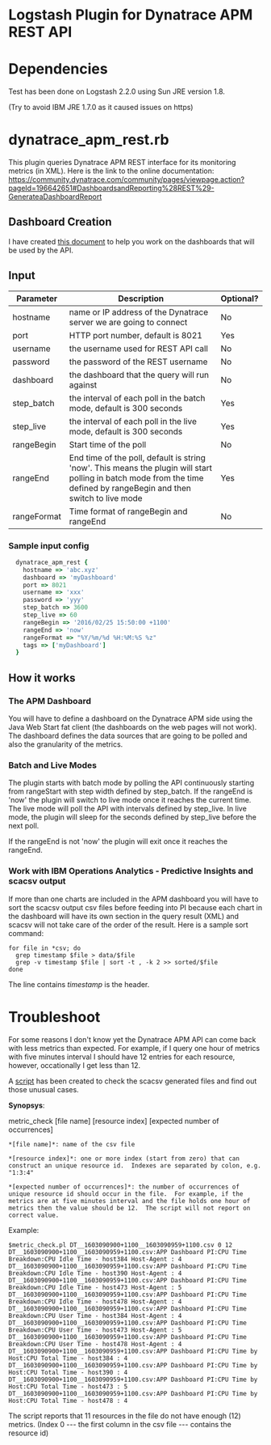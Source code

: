 # Logstash Plugin for Dynatrace APM REST API

# Dependencies

Test has been done on Logstash 2.2.0 using Sun JRE version 1.8. 

(Try to avoid IBM JRE 1.7.0 as it caused issues on https)

# dynatrace_apm_rest.rb

This plugin queries Dynatrace APM REST interface for its monitoring metrics (in XML).  Here is the link to the online documentation:
https://community.dynatrace.com/community/pages/viewpage.action?pageId=196642651#DashboardsandReporting%28REST%29-GenerateaDashboardReport

## Dashboard Creation
I have created [this document](https://github.com/IBM-ITOAdev/logstash-input-dynatrace_apm/blob/master/Dynatrace.Dashboard.Creation.pdf) to help you work on the dashboards that will be used by the API.
## Input

| Parameter   | Description                                                                                                                                                             | Optional? |
|-------------|-------------------------------------------------------------------------------------------------------------------------------------------------------------------------|-----------|
| hostname    | name or IP address of the Dynatrace server we are going to connect                                                                                                      | No        |
| port        | HTTP port number, default is 8021                                                                                                                                       | Yes       |
| username    | the username used for REST API call                                                                                                                                     | No        |
| password    | the password of the REST username                                                                                                                                       | No        |
| dashboard   | the dashboard that the query will run against                                                                                                                           | No        |
| step_batch  | the interval of each poll in the batch mode, default is 300 seconds                                                                                                     | Yes       |
| step_live   | the interval of each poll in the live mode, default is 300 seconds                                                                                                      | Yes       |
| rangeBegin  | Start time of the poll                                                                                                                                                  | No        |
| rangeEnd    | End time of the poll, default is string 'now'.  This means the plugin will start polling in batch mode from the time defined by rangeBegin and then switch to live mode | Yes       |
| rangeFormat | Time format of rangeBegin and rangeEnd                                                                                                                                  | No        |

### Sample input config

``` ruby
  dynatrace_apm_rest {
    hostname => 'abc.xyz'
    dashboard => 'myDashboard'
    port => 8021
    username => 'xxx'
    password => 'yyy'
    step_batch => 3600
    step_live => 60
    rangeBegin => '2016/02/25 15:50:00 +1100'
    rangeEnd => 'now'
    rangeFormat => "%Y/%m/%d %H:%M:%S %z"
    tags => ['myDashboard']
  }
```
## How it works

### The APM Dashboard
You will have to define a dashboard on the Dynatrace APM side using the Java Web Start fat client (the dashboards on the web pages will not work).  The dashboard defines the data sources that are going to be polled and also the granularity of the metrics.

### Batch and Live Modes
The plugin starts with batch mode by polling the API continuously starting from rangeStart with step width defined by step_batch.  If the rangeEnd is 'now' the plugin will switch to live mode once it reaches the current time.  The live mode will poll the API with intervals defined by step_live.  In live mode, the plugin will sleep for the seconds defined by step_live before the next poll.

If the rangeEnd is not 'now' the plugin will exit once it reaches the rangeEnd.

### Work with IBM Operations Analytics - Predictive Insights and scacsv output
If more than one charts are included in the APM dashboard you will have to sort the scacsv output csv files before feeding into PI because each chart in the dashboard will have its own section in the query result (XML) and scacsv will not take care of the order of the result.
Here is a sample sort command:
``` shell
for file in *csv; do 
  grep timestamp $file > data/$file
  grep -v timestamp $file | sort -t , -k 2 >> sorted/$file
done
```
The line contains *timestamp* is the header.

# Troubleshoot

For some reasons I don't know yet the Dynatrace APM API can come back with less metrics than expected.  For example, if I query one hour of metrics with five minutes interval I should have 12 entries for each resource, however, occationally I get less than 12.

A [script](https://github.com/IBM-ITOAdev/logstash-input-dynatrace_apm/blob/master/utils/metric_check.pl) has been created to check the scacsv generated files and find out those unusual cases.

**Synopsys**:

metric_check [file name] [resource index] [expected number of occurrences]

    *[file name]*: name of the csv file

    *[resource index]*: one or more index (start from zero) that can construct an unique resource id.  Indexes are separated by colon, e.g. "1:3:4"

    *[expected number of occurrences]*: the number of occurrences of unique resource id should occur in the file.  For example, if the metrics are at five minutes interval and the file holds one hour of metrics then the value should be 12.  The script will not report on correct value.

Example:
```
$metric_check.pl DT__1603090900+1100__1603090959+1100.csv 0 12
DT__1603090900+1100__1603090959+1100.csv:APP Dashboard PI:CPU Time Breakdown:CPU Idle Time - host384 Host-Agent : 4
DT__1603090900+1100__1603090959+1100.csv:APP Dashboard PI:CPU Time Breakdown:CPU Idle Time - host390 Host-Agent : 4
DT__1603090900+1100__1603090959+1100.csv:APP Dashboard PI:CPU Time Breakdown:CPU Idle Time - host473 Host-Agent : 5
DT__1603090900+1100__1603090959+1100.csv:APP Dashboard PI:CPU Time Breakdown:CPU Idle Time - host478 Host-Agent : 4
DT__1603090900+1100__1603090959+1100.csv:APP Dashboard PI:CPU Time Breakdown:CPU User Time - host384 Host-Agent : 4
DT__1603090900+1100__1603090959+1100.csv:APP Dashboard PI:CPU Time Breakdown:CPU User Time - host473 Host-Agent : 5
DT__1603090900+1100__1603090959+1100.csv:APP Dashboard PI:CPU Time Breakdown:CPU User Time - host478 Host-Agent : 4
DT__1603090900+1100__1603090959+1100.csv:APP Dashboard PI:CPU Time by Host:CPU Total Time - host384 : 4
DT__1603090900+1100__1603090959+1100.csv:APP Dashboard PI:CPU Time by Host:CPU Total Time - host390 : 4
DT__1603090900+1100__1603090959+1100.csv:APP Dashboard PI:CPU Time by Host:CPU Total Time - host473 : 5
DT__1603090900+1100__1603090959+1100.csv:APP Dashboard PI:CPU Time by Host:CPU Total Time - host478 : 4
```
The script reports that 11 resources in the file do not have enough (12) metrics. (Index 0 --- the first column in the csv file --- contains the resource id)
